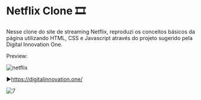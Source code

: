 # Netflix Clone 🎞
Nesse clone do site de streaming Netflix, reproduzi os conceitos básicos da página utilizando HTML, CSS e Javascript através do projeto sugerido pela Digital Innovation One.

Preview:

![netflix](https://user-images.githubusercontent.com/89155684/136439460-ccde135c-e583-4f8b-913c-065dc660d5cc.png)

▶https://digitalinnovation.one/

![7](https://user-images.githubusercontent.com/89155684/136717967-baaf216b-f81e-4e27-9374-495ec84e2997.png)
